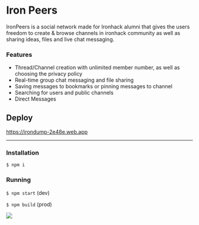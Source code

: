 # Iron Peers

IronPeers is a social network made for Ironhack alumni that gives the users freedom to create & browse channels in ironhack community as well as sharing ideas, files and live chat messaging.

### Features

- Thread/Channel creation with unlimited member number, as well as choosing the privacy policy
- Real-time group chat messaging and file sharing
- Saving messages to bookmarks or pinning messages to channel 
- Searching for users and public channels
- Direct Messages

## Deploy
https://irondump-2e48e.web.app

------------

### Installation

`$ npm i`

### Running
`$ npm start`  (dev)

`$ npm build`  (prod)


![](https://yt3.ggpht.com/ytc/AAUvwnij3fIihISk-EUOL8knRYtCKZ86EIESJCid7QcGyw=s900-c-k-c0x00ffffff-no-rj-)
